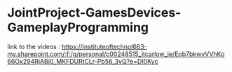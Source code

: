 # JointProject-GamesDevices-GameplayProgramming
link to the videos : https://instituteoftechnol663-my.sharepoint.com/:f:/g/personal/c00248515_itcarlow_ie/Eob7bkwvVVhKo66Ox294RjABj0_MKFDURtCLr-Pb56_3vQ?e=DI0Kyc
